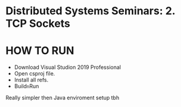 Distributed Systems Seminars: 2. TCP Sockets 
==
HOW TO RUN
=

- Download Visual Studion 2019 Professional
- Open csproj file. 
- Install all refs.
- Build`n`Run

Really simpler then Java enviroment setup tbh